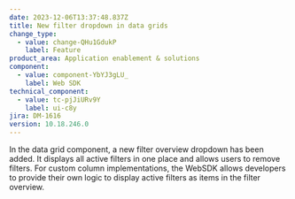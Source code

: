 ```yaml
---
date: 2023-12-06T13:37:48.837Z
title: New filter dropdown in data grids
change_type:
  - value: change-QHu1GdukP
    label: Feature
product_area: Application enablement & solutions
component:
  - value: component-YbYJ3gLU_
    label: Web SDK
technical_component:
  - value: tc-pjJiURv9Y
    label: ui-c8y
jira: DM-1616
version: 10.18.246.0
---
```

In the data grid component, a new filter overview dropdown has been added. It displays all active filters in one place and allows users to remove filters.
For custom column implementations, the WebSDK allows developers to provide their own logic to display active filters as items in the filter overview.
